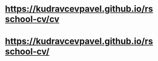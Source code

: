 # https://kudravcevpavel.github.io/rsschool-cv/cv

# https://kudravcevpavel.github.io/rsschool-cv/


